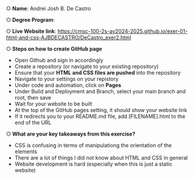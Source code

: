 ○ **Name**: Andrei Josh B. De Castro

○ **Degree Program**:

○ **Live Website link**: https://cmsc-100-2s-ay2024-2025.github.io/exer-01-html-and-css-AJBDECASTRO/DeCastro_exer2.html


○ **Steps on how to create GitHub page**
  - Open Github and sign in accordingly
  - Create a repository (or navigate to your existing repository)
  - Ensure that your **HTML and CSS files are pushed** into the repository
  - Navigate to your settings on your repistory
  - Under code and automation, click on **Pages**
  - Under Build and Deployment and Branch, select your main branch and root, then save
  - Wait for your website to be built
  - At the top of the GitHub pages setting, it should show your website link
  - If it redirects you to your README.md file, add [FILENAME].html to the end of the URL


○ **What are your key takeaways from this exercise?**
  - CSS is confusing in terms of manipulationg the orientation of the elements
  - There are a lot of things I did not know about HTML and CSS in general
  - Website development is hard (especially when this is just a static website)
